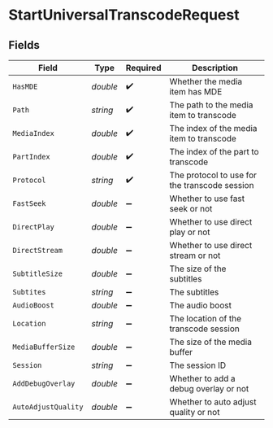 # StartUniversalTranscodeRequest


## Fields

| Field                                         | Type                                          | Required                                      | Description                                   |
| --------------------------------------------- | --------------------------------------------- | --------------------------------------------- | --------------------------------------------- |
| `HasMDE`                                      | *double*                                      | :heavy_check_mark:                            | Whether the media item has MDE                |
| `Path`                                        | *string*                                      | :heavy_check_mark:                            | The path to the media item to transcode       |
| `MediaIndex`                                  | *double*                                      | :heavy_check_mark:                            | The index of the media item to transcode      |
| `PartIndex`                                   | *double*                                      | :heavy_check_mark:                            | The index of the part to transcode            |
| `Protocol`                                    | *string*                                      | :heavy_check_mark:                            | The protocol to use for the transcode session |
| `FastSeek`                                    | *double*                                      | :heavy_minus_sign:                            | Whether to use fast seek or not               |
| `DirectPlay`                                  | *double*                                      | :heavy_minus_sign:                            | Whether to use direct play or not             |
| `DirectStream`                                | *double*                                      | :heavy_minus_sign:                            | Whether to use direct stream or not           |
| `SubtitleSize`                                | *double*                                      | :heavy_minus_sign:                            | The size of the subtitles                     |
| `Subtites`                                    | *string*                                      | :heavy_minus_sign:                            | The subtitles                                 |
| `AudioBoost`                                  | *double*                                      | :heavy_minus_sign:                            | The audio boost                               |
| `Location`                                    | *string*                                      | :heavy_minus_sign:                            | The location of the transcode session         |
| `MediaBufferSize`                             | *double*                                      | :heavy_minus_sign:                            | The size of the media buffer                  |
| `Session`                                     | *string*                                      | :heavy_minus_sign:                            | The session ID                                |
| `AddDebugOverlay`                             | *double*                                      | :heavy_minus_sign:                            | Whether to add a debug overlay or not         |
| `AutoAdjustQuality`                           | *double*                                      | :heavy_minus_sign:                            | Whether to auto adjust quality or not         |
